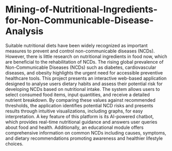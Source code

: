 # Mining-of-Nutritional-Ingredients-for-Non-Communicable-Disease-Analysis
Suitable nutritional diets have been widely recognized as important measures to prevent and control non-communicable diseases (NCDs). However, there is little research on nutritional ingredients in food now, which are beneficial to the rehabilitation of NCDs. The rising global prevalence of Non-Communicable Diseases (NCDs) such as diabetes, cardiovascular diseases, and obesity highlights the urgent need for accessible preventive healthcare tools. This project presents an interactive web-based application designed to analyse users dietary habits and assess their potential risk for developing NCDs based on nutritional intake. The system allows users to select consumed food items, input quantities, and receive a detailed nutrient breakdown. By comparing these values against recommended thresholds, the application identifies potential NCD risks and presents results through intuitive visualizations, including graphs, for easy interpretation. A key feature of this platform is its AI-powered chatbot, which provides real-time nutritional guidance and answers user queries about food and health. Additionally, an educational module offers comprehensive information on common NCDs including causes, symptoms, and dietary recommendations promoting awareness and healthier lifestyle choices.

